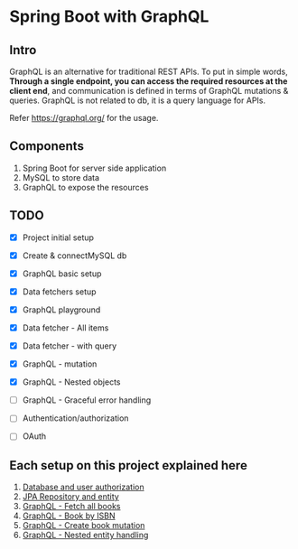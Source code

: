 # Spring Boot with GraphQL 



## Intro

GraphQL is an alternative for traditional REST APIs. To put in simple words, **Through a single endpoint, you can access the required resources at the client end**, and communication is defined in terms of GraphQL mutations & queries. GraphQL is not related to db, it is a query language for APIs.



Refer https://graphql.org/ for the usage.



## Components

1. Spring Boot for server side application
2. MySQL to store data
3. GraphQL to expose the resources



## TODO

- [x] Project initial setup
- [x] Create & connectMySQL db
- [x] GraphQL basic setup
- [x] Data fetchers setup
- [x] GraphQL playground
- [x] Data fetcher - All items
- [x] Data fetcher - with query
- [x] GraphQL - mutation
- [x] GraphQL - Nested objects
- [ ] GraphQL - Graceful error handling
- [ ] Authentication/authorization
- [ ] OAuth


## Each setup on this project explained here
1. [Database and user authorization](./docs/db_setup.md)
2. [JPA Repository and entity](./docs/jpa_repository.md)
3. [GraphQL - Fetch all books](./docs/data_fetch_all_books.md)
4. [GraphQL - Book by ISBN](./docs/data_fetcher_book_by_isbn.md)
5. [GraphQL - Create book mutation](./docs/create_book_mutation.md)
5. [GraphQL - Nested entity handling](./docs/entity_relations_book_author.md)